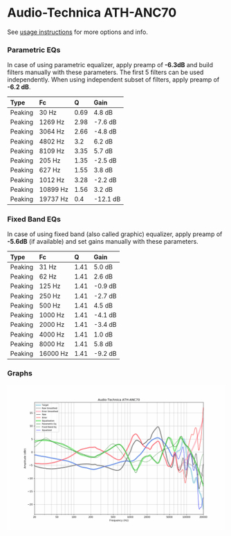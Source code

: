 # Audio-Technica ATH-ANC70
See [usage instructions](https://github.com/jaakkopasanen/AutoEq#usage) for more options and info.

### Parametric EQs
In case of using parametric equalizer, apply preamp of **-6.3dB** and build filters manually
with these parameters. The first 5 filters can be used independently.
When using independent subset of filters, apply preamp of **-6.2 dB**.

| Type    | Fc       |    Q | Gain     |
|:--------|:---------|:-----|:---------|
| Peaking | 30 Hz    | 0.69 | 4.8 dB   |
| Peaking | 1269 Hz  | 2.98 | -7.6 dB  |
| Peaking | 3064 Hz  | 2.66 | -4.8 dB  |
| Peaking | 4802 Hz  | 3.2  | 6.2 dB   |
| Peaking | 8109 Hz  | 3.35 | 5.7 dB   |
| Peaking | 205 Hz   | 1.35 | -2.5 dB  |
| Peaking | 627 Hz   | 1.55 | 3.8 dB   |
| Peaking | 1012 Hz  | 3.28 | -2.2 dB  |
| Peaking | 10899 Hz | 1.56 | 3.2 dB   |
| Peaking | 19737 Hz | 0.4  | -12.1 dB |

### Fixed Band EQs
In case of using fixed band (also called graphic) equalizer, apply preamp of **-5.6dB**
(if available) and set gains manually with these parameters.

| Type    | Fc       |    Q | Gain    |
|:--------|:---------|:-----|:--------|
| Peaking | 31 Hz    | 1.41 | 5.0 dB  |
| Peaking | 62 Hz    | 1.41 | 2.6 dB  |
| Peaking | 125 Hz   | 1.41 | -0.9 dB |
| Peaking | 250 Hz   | 1.41 | -2.7 dB |
| Peaking | 500 Hz   | 1.41 | 4.5 dB  |
| Peaking | 1000 Hz  | 1.41 | -4.1 dB |
| Peaking | 2000 Hz  | 1.41 | -3.4 dB |
| Peaking | 4000 Hz  | 1.41 | 1.0 dB  |
| Peaking | 8000 Hz  | 1.41 | 5.8 dB  |
| Peaking | 16000 Hz | 1.41 | -9.2 dB |

### Graphs
![](./Audio-Technica%20ATH-ANC70.png)